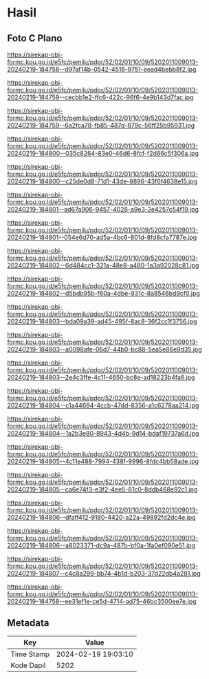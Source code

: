 # Hasil

## Foto C Plano

https://sirekap-obj-formc.kpu.go.id/e5fc/pemilu/pdpr/52/02/01/10/09/5202011009013-20240219-184758--d97af14b-0542-4516-9751-eead4bebb8f2.jpg

https://sirekap-obj-formc.kpu.go.id/e5fc/pemilu/pdpr/52/02/01/10/09/5202011009013-20240219-184759--cecbb1e2-ffc6-422c-96f6-4e9b143d7fac.jpg

https://sirekap-obj-formc.kpu.go.id/e5fc/pemilu/pdpr/52/02/01/10/09/5202011009013-20240219-184759--6a2fca78-fb85-487d-879c-56ff25b95931.jpg

https://sirekap-obj-formc.kpu.go.id/e5fc/pemilu/pdpr/52/02/01/10/09/5202011009013-20240219-184800--035c8264-83e0-46d6-8fcf-f2d86c5f306a.jpg

https://sirekap-obj-formc.kpu.go.id/e5fc/pemilu/pdpr/52/02/01/10/09/5202011009013-20240219-184800--c25de0d8-71d1-43de-8896-43f6f4638e15.jpg

https://sirekap-obj-formc.kpu.go.id/e5fc/pemilu/pdpr/52/02/01/10/09/5202011009013-20240219-184801--ad67a906-9457-4028-a9e3-2e4257c54f19.jpg

https://sirekap-obj-formc.kpu.go.id/e5fc/pemilu/pdpr/52/02/01/10/09/5202011009013-20240219-184801--054e6d70-ad5a-4bc6-801d-8fd8cfa7787e.jpg

https://sirekap-obj-formc.kpu.go.id/e5fc/pemilu/pdpr/52/02/01/10/09/5202011009013-20240219-184802--6d484cc1-321a-48e8-a480-1a3a92028c81.jpg

https://sirekap-obj-formc.kpu.go.id/e5fc/pemilu/pdpr/52/02/01/10/09/5202011009013-20240219-184802--d5bdb95b-f60a-4dbe-931c-8a8546bd9cf0.jpg

https://sirekap-obj-formc.kpu.go.id/e5fc/pemilu/pdpr/52/02/01/10/09/5202011009013-20240219-184803--bda09a39-ad45-495f-8ac8-36f2cc1f3756.jpg

https://sirekap-obj-formc.kpu.go.id/e5fc/pemilu/pdpr/52/02/01/10/09/5202011009013-20240219-184803--a0098afe-06d7-44b0-bc88-5ea5e86e9d35.jpg

https://sirekap-obj-formc.kpu.go.id/e5fc/pemilu/pdpr/52/02/01/10/09/5202011009013-20240219-184803--2e4c3ffe-4c11-4650-bc8e-ad18223b4fa6.jpg

https://sirekap-obj-formc.kpu.go.id/e5fc/pemilu/pdpr/52/02/01/10/09/5202011009013-20240219-184804--c1a44694-4ccb-47dd-8356-a1c6278aa214.jpg

https://sirekap-obj-formc.kpu.go.id/e5fc/pemilu/pdpr/52/02/01/10/09/5202011009013-20240219-184804--1a2b3e80-8943-4d4b-9d14-bdaf19737a6d.jpg

https://sirekap-obj-formc.kpu.go.id/e5fc/pemilu/pdpr/52/02/01/10/09/5202011009013-20240219-184805--4c11e488-7994-438f-9996-8fdc4bb58ade.jpg

https://sirekap-obj-formc.kpu.go.id/e5fc/pemilu/pdpr/52/02/01/10/09/5202011009013-20240219-184805--ca6e74f3-e3f2-4ee5-81c0-8ddb468e92c1.jpg

https://sirekap-obj-formc.kpu.go.id/e5fc/pemilu/pdpr/52/02/01/10/09/5202011009013-20240219-184806--dfaff412-9180-4420-a22a-49892fd2dc4e.jpg

https://sirekap-obj-formc.kpu.go.id/e5fc/pemilu/pdpr/52/02/01/10/09/5202011009013-20240219-184806--a8023371-dc9a-487b-bf0a-1fa0ef090e51.jpg

https://sirekap-obj-formc.kpu.go.id/e5fc/pemilu/pdpr/52/02/01/10/09/5202011009013-20240219-184807--c4c8a299-bb74-4b1d-b203-37d22db4a281.jpg

https://sirekap-obj-formc.kpu.go.id/e5fc/pemilu/pdpr/52/02/01/10/09/5202011009013-20240219-184758--ee31ef1e-ce5d-4714-ad75-46bc3500ee7e.jpg


## Metadata

| Key        | Value               |
| ---------- | ------------------- |
| Time Stamp | 2024-02-19 19:03:10 |
| Kode Dapil | 5202                |



